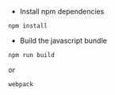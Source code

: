 
  * Install npm dependencies
  
  ```command
  npm install
  ```
  
  * Build the javascript bundle
  
  ```command
  npm run build
  ```
  
  or 
  
  ```command
  webpack
  ```
  
